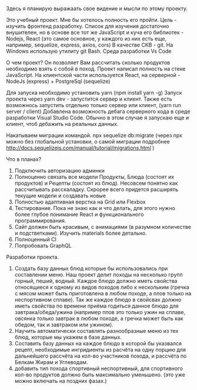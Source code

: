 Здесь я планирую выражаать свое видение и мысли по этому проекту.

Это учебный проект. Мне бы хотелось полность его пройти. Цель - изучить фронтенд разработку. 
Список для изучения достаточно внушителен, но в основе все тот же JavaScript и куча его библиотек - Nodejs, React (это самое основное, у каждого из них есть еще, например, sequelize, express, axios, cors)
В качестве СКВ - git. На Windows использую утилиту git Bash. Среда разработки Vs Code

О чем проект? 
Он позволяет Вам рассчитать сколько продуктов необходимо взять с собой в поход.
Проект написал полность на стеке JavaScript. На клиентской части используется React, на серверной - NodeJs
(express) + PostgreSql (sequelize)

Для запуска необходимо установить yarn (npm install yarn -g)
Запуск проекта через yarn dev - запустится сервер и клиент. Также есть возможнось запустить отдельно только сервер или клиент, (yarn run server / client)
Добавлена возможность дебага серверного кода в среде разработки Visual Studio Code. Обычно в 
этом случае я запускаю еще и клиент, чтоб дебажить на реальных данных.


Накатываем миграции командой.
npx sequelize db:migrate (через npx можно без глобальной установки, о самой миграции подробнее http://docs.sequelizejs.com/manual/tutorial/migrations.html )

Что в планах?
1) Подключить авторизацию админки
2) Полноценно связать все модели Продукты, Блюда (состоят их продуктов) и Рецепты (состоят из блюд). Несовсем понятно как рассчитывать расскаладку.
Скрорее всего придется расширять текущие модели и создавать новые
3) Полностью адаптивная верстка на Grid или Flexbox
4) Тестирование. Пока не знаю как и что делать, для этого нужно более глубое понимание React и функционального программирования. 
5) Сайт должен быть красивым, с анимациями (в разумном количестве и подстветками). Изучить materials более детально.
6) Полноценный CI
7) Попробовать GraphQL


Разработки проекта.
1) Создать базу данных блюд которые бы использовались при составлении меню. Наш проект делит походы на несколько групп горный, пеший, водный. Каждое блюдо должно иметь свойства относящиеся к одному из видов походов либо к нескольким (гречка с мясом может быть приготовлена в любом походе, а плов только на неспортивном сплаве). Так же каждое блюдо в свойсвах должно иметь свойства по времени приёма годиться данное блюдо для завтрака/обеда/ужина (например плов это только ужин на сплаве, овсянка только завтрак в любом походе, а гречка может быть как обедом, так и завтраком или ужином). 
2) Научить автоматически составлять разнообразные меню из тех блюд, которые мы укажем в базе данных.
3) Составить базу данных на каждое блюдо в которой бы указвался рецепт, необходимые ингридиенты из расчёта на одну порцию для дальнейшего рассчёта на кол-во участников похода, и рассчёта по Белкам Жирам и Углеводам.
4) добавить тип похода спортивный неспортивный, для спортивного кол-во продуктов должно быть максимально уменьшено. (это уже можно включать на поздних фазах.)